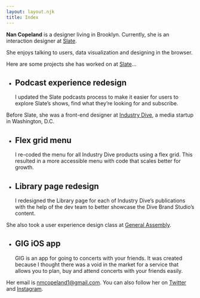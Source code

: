 ```yaml
---
layout: layout.njk
title: Index
---
```


<div class="intro">
	<p><strong>Nan Copeland</strong> is a designer living in Brooklyn. Currently, she is an interaction designer at <a href="https://slate.com/">Slate</a>.</p>
	<p>She enjoys talking to users, data visualization and designing in the browser.</p>
</div>

<p>Here are some projects she has worked on at <a href="https://slate.com/">Slate</a>...</p>

<ul class="card-wrapper">
	<li class="card">
		<h2>Podcast experience redesign</h2>
		<p>I updated the Slate podcasts process to make it easier for users to explore Slate’s shows, find what they’re looking for and subscribe.</p>
	</li>
</ul>

<p>Before Slate, she was a front-end designer at <a href="https://www.industrydive.com/">Industry Dive</a>, a media startup in Washington, D.C.</p>

<ul class="card-wrapper">
	<li class="card">
		<h2>Flex grid menu</h2>
		<p>I re-coded the menu for all Industry Dive products using a flex grid. This resulted in a more accessible menu with code that scales better for growth.</p>
	</li>
	<li class="card">
		<h2>Library page redesign</h2>
		<p>I redesigned the Library page for each of Industry Dive’s publications with the help of the dev team to better showcase the Dive Brand Studio’s content.</p>
	</li>
</ul>

<p>She also took a user experience design class at <a href="https://generalassemb.ly/">General Assembly</a>.</p>

<ul class="card-wrapper">
	<li class="card">
		<h2>GIG iOS app</h2>
		<p>GIG is an app for going to concerts with your friends. It was created because I thought there was a void in the market for a service that allows you to plan, buy and attend concerts with your friends easily.</p>
	</li>
</ul>

<p>Her email is <a href="mailto:nmcopeland1@gmail.com">nmcopeland1@gmail.com</a>. You can also follow her on <a href="https://twitter.com/nancopeland">Twitter</a> and <a href="https://www.instagram.com/nancopeland/">Instagram</a>.</p>
